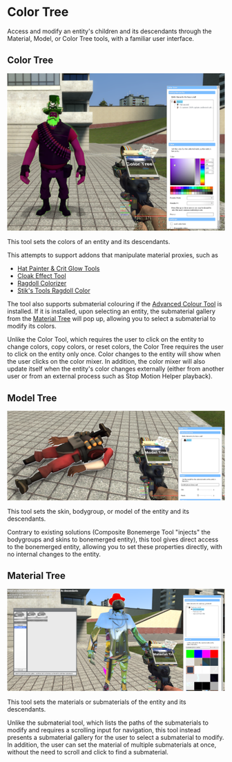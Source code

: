 # Color Tree

Access and modify an entity's children and its descendants through the Material, Model, or Color Tree tools, with a familiar user interface.

## Color Tree
![Color Tree Preview](/media/colortree-preview.png)

This tool sets the colors of an entity and its descendants.

This attempts to support addons that manipulate material proxies, such as
- [Hat Painter & Crit Glow Tools](https://steamcommunity.com/sharedfiles/filedetails/?id=135491961)
- [Cloak Effect Tool](https://steamcommunity.com/sharedfiles/filedetails/?id=608061297)
- [Ragdoll Colorizer](https://steamcommunity.com/sharedfiles/filedetails/?id=267610127)
- [Stik's Tools Ragdoll Color](https://steamcommunity.com/sharedfiles/filedetails/?id=2402581521)

The tool also supports submaterial colouring if the [Advanced Colour Tool](https://steamcommunity.com/sharedfiles/filedetails/?id=692778306) is installed. If it is installed, upon selecting an entity, the submaterial gallery from the [Material Tree](#material-tree) will pop up, allowing you to select a submaterial to modify its colors.

Unlike the Color Tool, which requires the user to click on the entity to change colors, copy colors, or reset colors, the Color Tree requires the user to click on the entity only once. Color changes to the entity will show when the user clicks on the color mixer. In addition, the color mixer will also update itself when the entity's color changes externally (either from another user or from an external process such as Stop Motion Helper playback). 

## Model Tree
![Model Tree Preview](/media/modeltree-preview.png)

This tool sets the skin, bodygroup, or model of the entity and its descendants.

Contrary to existing solutions (Composite Bonemerge Tool "injects" the bodygroups and skins to bonemerged entity), this tool gives direct access to the bonemerged entity, allowing you to set these properties directly, with no internal changes to the entity.

## Material Tree
![Material Tree Preview](/media/materialtree-preview.png)

This tool sets the materials or submaterials of the entity and its descendants.

Unlike the submaterial tool, which lists the paths of the submaterials to modify and requires a scrolling input for navigation, this tool instead presents a submaterial gallery for the user to select a submaterial to modify. In addition, the user can set the material of multiple submaterials at once, without the need to scroll and click to find a submaterial. 
